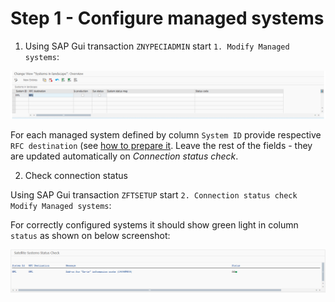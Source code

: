 # Step 1 - Configure managed systems

1. Using SAP Gui transaction `ZNYPECIADMIN` start `1. Modify Managed systems`:

![](res/managed-systems.png)

For each managed system defined by column `System ID` provide respective `RFC destination` (see [how to prepare it](/inst-ux/rfc.md). Leave the rest of the fields - they are updated automatically on *Connection status check*.

2. Check connection status

Using SAP Gui transaction `ZFTSETUP` start `2. Connection status check Modify Managed systems`:

For correctly configured systems it should show green light in column `status` as shown on below screenshot:

![](res/connection-status.png)
